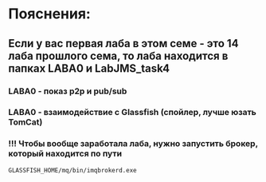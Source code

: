 # Пояснения:
## Если у вас первая лаба в этом семе - это 14 лаба прошлого сема, то лаба находится в папках LABA0 и LabJMS_task4
### LABA0 - показ p2p и pub/sub
### LABA0 - взаимодействие с Glassfish (спойлер, лучше юзать TomCat)

### !!! Чтобы вообще заработала лаба, нужно запустить брокер, который находится по пути 
```
GLASSFISH_HOME/mq/bin/imqbrokerd.exe
```